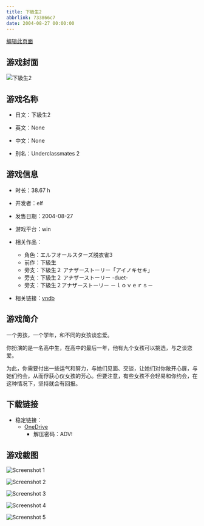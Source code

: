 ```yaml
---
title: 下級生2
abbrlink: 733866c7
date: 2004-08-27 00:00:00
---
```

[编辑此页面](https://github.com/ACG-3/ADV3-source/blob/main/source/_posts/games/%E4%B8%8B%E7%B4%9A%E7%94%9F.md)

## 游戏封面

![下級生2](https://pan.timero.xyz/d/onedrive/img_lib_001/%E4%B8%8B%E7%B4%9A%E7%94%9F_cover.avif)


## 游戏名称

- 日文：下級生2
- 英文：None
- 中文：None

- 别名：Underclassmates 2


## 游戏信息

- 时长：38.67 h
- 开发者：elf
- 发售日期：2004-08-27
- 游戏平台：win
- 相关作品：
   - 角色：エルフオールスターズ脱衣雀3
   - 前作：下級生
   - 旁支：下級生２ アナザーストーリー「アイノキセキ」
   - 旁支：下級生２ アナザーストーリー -duet-
   - 旁支：下級生２アナザーストーリー －ｌｏｖｅｒｓ－

- 相关链接：[vndb](https://vndb.org/v1083)


## 游戏简介

一个男孩，一个学年，和不同的女孩谈恋爱。

你扮演的是一名高中生，在高中的最后一年，他有九个女孩可以挑选，与之谈恋爱。

为此，你需要付出一些运气和努力，与她们见面、交谈，让她们对你敞开心扉，与她们约会，从而俘获心仪女孩的芳心。但要注意，有些女孩不会轻易和你约会，在这种情况下，坚持就会有回报。


## 下载链接

- 稳定链接：
    - [OneDrive](https://pan.timero.xyz/onedrive/adv_lib_001/%E4%B8%8B%E7%B4%9A%E7%94%9F)
        - 解压密码：ADV!



## 游戏截图


![Screenshot 1](https://pan.timero.xyz/d/onedrive/img_lib_001/%E4%B8%8B%E7%B4%9A%E7%94%9F_Screenshot_1.avif)

![Screenshot 2](https://pan.timero.xyz/d/onedrive/img_lib_001/%E4%B8%8B%E7%B4%9A%E7%94%9F_Screenshot_2.avif)

![Screenshot 3](https://pan.timero.xyz/d/onedrive/img_lib_001/%E4%B8%8B%E7%B4%9A%E7%94%9F_Screenshot_3.avif)

![Screenshot 4](https://pan.timero.xyz/d/onedrive/img_lib_001/%E4%B8%8B%E7%B4%9A%E7%94%9F_Screenshot_4.avif)

![Screenshot 5](https://pan.timero.xyz/d/onedrive/img_lib_001/%E4%B8%8B%E7%B4%9A%E7%94%9F_Screenshot_5.avif)

